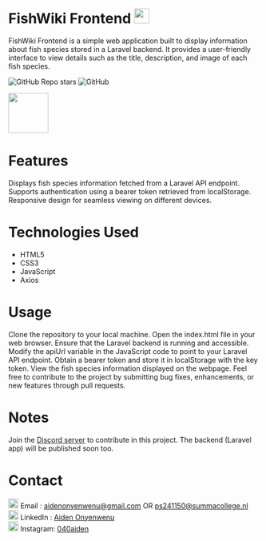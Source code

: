 # FishWiki Frontend <img src="https://static-00.iconduck.com/assets.00/fish-icon-1982x2048-xxayvvtg.png" width="30px">
FishWiki Frontend is a simple web application built to display information about fish species stored in a Laravel backend. It provides a user-friendly interface to view details such as the title, description, and image of each fish species.

![GitHub Repo stars](https://img.shields.io/github/stars/AidenistooOP/FishWiki?color=green) ![GitHub](https://img.shields.io/github/license/AidenistooOP/FishWiki)

<img src="https://media.discordapp.net/attachments/1239294847874240622/1239294937430753320/LinkedIn_cover_-_2.png?ex=664266da&is=6641155a&hm=94745157c2d6885f218c0dc6bbdb57d0bfa4416536aed2433c489e162ec11752&=&format=webp&quality=lossless&width=1440&height=482" rel="banner" height="80px"/>

# Features
Displays fish species information fetched from a Laravel API endpoint.
Supports authentication using a bearer token retrieved from localStorage.
Responsive design for seamless viewing on different devices.

# Technologies Used
  <ul> <li>HTML5</li>
    <li>CSS3</li>
    <li>JavaScript</li>
    <li>Axios</li>
  </ul>

# Usage
Clone the repository to your local machine.
Open the index.html file in your web browser.
Ensure that the Laravel backend is running and accessible.
Modify the apiUrl variable in the JavaScript code to point to your Laravel API endpoint.
Obtain a bearer token and store it in localStorage with the key token.
View the fish species information displayed on the webpage.
Feel free to contribute to the project by submitting bug fixes, enhancements, or new features through pull requests.

# Notes
Join the [Discord server](https://discord.gg/ddFTAvBF8k) to contribute in this project.
The backend (Laravel app) will be published soon too.

# Contact
<img src="https://mailmeteor.com/logos/assets/PNG/Gmail_Logo_512px.png" width="20px"> Email    : aidenonyenwenu@gmail.com OR ps241150@summacollege.nl <br>
<img src="https://cdn-icons-png.flaticon.com/512/733/733561.png" width="20px"> LinkedIn : [Aiden Onyenwenu](https://www.linkedin.com/in/aiden-onyenwenu/) <br>
<img src="https://png.pngtree.com/png-vector/20221018/ourmid/pngtree-instagram-social-platform-icon-png-image_6315976.png" width="20px"> Instagram: [040aiden](https://instagram.com/040aiden/) <br> <br>
